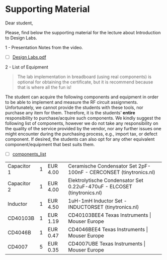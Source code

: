 # Supporting Material

Dear student,

Please, find below the supporting material for the lecture about Introduction to Design Labs.

1 - Presentation Notes from the video.

- [ ] [Design Labs.pdf](docs/Design%20Labs.pdf)

2 - List of Equipment

> The lab implementation in breadboard (using real components) is optional for obtaining the certificate, but it is recommend because that is where all the fun is!

The student can acquire the following components and equipment in order to be able to implement and measure the RF circuit assignments. Unfortunately, we cannot provide the students with these tools, nor purchase any item for them. Therefore, it is the students’ **entire** responsibility to purchase/acquire such components. We kindly suggest the following list of components, however we do not take any responsibility on the quality of the service provided by the vendor, nor any further issues one might encounter during the purchasing process, e.g., import tax, or defect component. If desired, the students can also opt for any other equivalent  component/equipment that best suits them.

- [ ] [components_list](docs/components_list.xlsx)

| | | | |
|-|-|-|-|
| Capacitor 1	| 1| 	EUR 4.00| Ceramische Condensator Set 2pF-100nF - CERCONSET (tinytronics.nl) |
| Capacitor 2	| 1| 	EUR 4.00| Elektrolytische Condensator Set 0.22uF-470uF - ELCOSET (tinytronics.nl) |
| Inductor	  | 1|	EUR 4.50|	1uH-1mH Inductor Set - INDUCTORSET (tinytronics.nl) |
| CD40103B	  | 1|	EUR 1.19|	CD40103BEE4 Texas Instruments \| Mouser Europe |
| CD4046B	    | 1|	EUR 0.47|	CD4046BEE4 Texas Instruments \| Mouser Europe |
| CD4007	    | 5|	EUR 0.35|	CD4007UBE Texas Instruments \| Mouser Europe |


